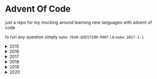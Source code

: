# Advent Of Code

just a repo for my mucking around learning new languages with advent of code

to run any question simply `make YEAR-QUESTION-PART` i.e `make 2017-1-1`


<details>
<summary>2015</summary>

# 2015 In Rust #

01.1 ![alt text](https://raw.githubusercontent.com/phyzical/advent-of-code/master/cross.png)
01.2 ![alt text](https://raw.githubusercontent.com/phyzical/advent-of-code/master/cross.png)

02.1 ![alt text](https://raw.githubusercontent.com/phyzical/advent-of-code/master/cross.png)
02.2 ![alt text](https://raw.githubusercontent.com/phyzical/advent-of-code/master/cross.png)

03.1 ![alt text](https://raw.githubusercontent.com/phyzical/advent-of-code/master/cross.png)
03.2 ![alt text](https://raw.githubusercontent.com/phyzical/advent-of-code/master/cross.png)

04.1 ![alt text](https://raw.githubusercontent.com/phyzical/advent-of-code/master/cross.png)
04.2 ![alt text](https://raw.githubusercontent.com/phyzical/advent-of-code/master/cross.png)

05.1 ![alt text](https://raw.githubusercontent.com/phyzical/advent-of-code/master/cross.png)
05.2 ![alt text](https://raw.githubusercontent.com/phyzical/advent-of-code/master/cross.png)

06.1 ![alt text](https://raw.githubusercontent.com/phyzical/advent-of-code/master/cross.png)
06.2 ![alt text](https://raw.githubusercontent.com/phyzical/advent-of-code/master/cross.png)

07.1 ![alt text](https://raw.githubusercontent.com/phyzical/advent-of-code/master/cross.png)
07.2 ![alt text](https://raw.githubusercontent.com/phyzical/advent-of-code/master/cross.png)

08.1 ![alt text](https://raw.githubusercontent.com/phyzical/advent-of-code/master/cross.png)
08.2 ![alt text](https://raw.githubusercontent.com/phyzical/advent-of-code/master/cross.png)

09.1 ![alt text](https://raw.githubusercontent.com/phyzical/advent-of-code/master/cross.png)
09.2 ![alt text](https://raw.githubusercontent.com/phyzical/advent-of-code/master/cross.png)

10.1 ![alt text](https://raw.githubusercontent.com/phyzical/advent-of-code/master/cross.png)
10.2 ![alt text](https://raw.githubusercontent.com/phyzical/advent-of-code/master/cross.png)

11.1 ![alt text](https://raw.githubusercontent.com/phyzical/advent-of-code/master/cross.png)
11.2 ![alt text](https://raw.githubusercontent.com/phyzical/advent-of-code/master/cross.png)

12.1 ![alt text](https://raw.githubusercontent.com/phyzical/advent-of-code/master/cross.png)
12.2 ![alt text](https://raw.githubusercontent.com/phyzical/advent-of-code/master/cross.png)

13.1 ![alt text](https://raw.githubusercontent.com/phyzical/advent-of-code/master/cross.png)
13.2 ![alt text](https://raw.githubusercontent.com/phyzical/advent-of-code/master/cross.png)

14.1 ![alt text](https://raw.githubusercontent.com/phyzical/advent-of-code/master/cross.png)
14.2 ![alt text](https://raw.githubusercontent.com/phyzical/advent-of-code/master/cross.png)

15.1 ![alt text](https://raw.githubusercontent.com/phyzical/advent-of-code/master/cross.png)
15.2 ![alt text](https://raw.githubusercontent.com/phyzical/advent-of-code/master/cross.png)

16.1 ![alt text](https://raw.githubusercontent.com/phyzical/advent-of-code/master/cross.png)
16.2 ![alt text](https://raw.githubusercontent.com/phyzical/advent-of-code/master/cross.png)

17.1 ![alt text](https://raw.githubusercontent.com/phyzical/advent-of-code/master/cross.png)
17.2 ![alt text](https://raw.githubusercontent.com/phyzical/advent-of-code/master/cross.png)

18.1 ![alt text](https://raw.githubusercontent.com/phyzical/advent-of-code/master/cross.png)
18.2 ![alt text](https://raw.githubusercontent.com/phyzical/advent-of-code/master/cross.png)

19.1 ![alt text](https://raw.githubusercontent.com/phyzical/advent-of-code/master/cross.png)
19.2 ![alt text](https://raw.githubusercontent.com/phyzical/advent-of-code/master/cross.png)

20.1 ![alt text](https://raw.githubusercontent.com/phyzical/advent-of-code/master/cross.png)
20.2 ![alt text](https://raw.githubusercontent.com/phyzical/advent-of-code/master/cross.png)

21.1 ![alt text](https://raw.githubusercontent.com/phyzical/advent-of-code/master/cross.png)
21.2 ![alt text](https://raw.githubusercontent.com/phyzical/advent-of-code/master/cross.png)

22.1 ![alt text](https://raw.githubusercontent.com/phyzical/advent-of-code/master/cross.png)
22.2 ![alt text](https://raw.githubusercontent.com/phyzical/advent-of-code/master/cross.png)

23.1 ![alt text](https://raw.githubusercontent.com/phyzical/advent-of-code/master/cross.png)
23.2 ![alt text](https://raw.githubusercontent.com/phyzical/advent-of-code/master/cross.png)

24.1 ![alt text](https://raw.githubusercontent.com/phyzical/advent-of-code/master/cross.png)
24.2 ![alt text](https://raw.githubusercontent.com/phyzical/advent-of-code/master/cross.png)

25.1 ![alt text](https://raw.githubusercontent.com/phyzical/advent-of-code/master/cross.png)
25.2 ![alt text](https://raw.githubusercontent.com/phyzical/advent-of-code/master/cross.png)
</details>

<details>
<summary>2016</summary>

# 2016 in javascript #

01.1 ![alt text](https://raw.githubusercontent.com/phyzical/advent-of-code/master/golden_star.png)
01.2 ![alt text](https://raw.githubusercontent.com/phyzical/advent-of-code/master/golden_star.png)

02.1 ![alt text](https://raw.githubusercontent.com/phyzical/advent-of-code/master/golden_star.png)
02.2 ![alt text](https://raw.githubusercontent.com/phyzical/advent-of-code/master/golden_star.png)

03.1 ![alt text](https://raw.githubusercontent.com/phyzical/advent-of-code/master/golden_star.png)
03.2 ![alt text](https://raw.githubusercontent.com/phyzical/advent-of-code/master/golden_star.png)

04.1 ![alt text](https://raw.githubusercontent.com/phyzical/advent-of-code/master/golden_star.png)
04.2 ![alt text](https://raw.githubusercontent.com/phyzical/advent-of-code/master/golden_star.png)

05.1 ![alt text](https://raw.githubusercontent.com/phyzical/advent-of-code/master/golden_star.png)
05.2 ![alt text](https://raw.githubusercontent.com/phyzical/advent-of-code/master/golden_star.png)

06.1 ![alt text](https://raw.githubusercontent.com/phyzical/advent-of-code/master/golden_star.png)
06.2 ![alt text](https://raw.githubusercontent.com/phyzical/advent-of-code/master/golden_star.png)

07.1 ![alt text](https://raw.githubusercontent.com/phyzical/advent-of-code/master/cross.png)
07.2 ![alt text](https://raw.githubusercontent.com/phyzical/advent-of-code/master/cross.png)

08.1 ![alt text](https://raw.githubusercontent.com/phyzical/advent-of-code/master/golden_star.png)
08.2 ![alt text](https://raw.githubusercontent.com/phyzical/advent-of-code/master/golden_star.png)

09.1 ![alt text](https://raw.githubusercontent.com/phyzical/advent-of-code/master/golden_star.png)
09.2 ![alt text](https://raw.githubusercontent.com/phyzical/advent-of-code/master/cross.png)

10.1 ![alt text](https://raw.githubusercontent.com/phyzical/advent-of-code/master/golden_star.png)
10.2 ![alt text](https://raw.githubusercontent.com/phyzical/advent-of-code/master/golden_star.png)

11.1 ![alt text](https://raw.githubusercontent.com/phyzical/advent-of-code/master/cross.png)
11.2 ![alt text](https://raw.githubusercontent.com/phyzical/advent-of-code/master/cross.png)

12.1 ![alt text](https://raw.githubusercontent.com/phyzical/advent-of-code/master/golden_star.png)
12.2 ![alt text](https://raw.githubusercontent.com/phyzical/advent-of-code/master/golden_star.png)

13.1 ![alt text](https://raw.githubusercontent.com/phyzical/advent-of-code/master/cross.png)
13.2 ![alt text](https://raw.githubusercontent.com/phyzical/advent-of-code/master/cross.png)

14.1 ![alt text](https://raw.githubusercontent.com/phyzical/advent-of-code/master/golden_star.png)
14.2 ![alt text](https://raw.githubusercontent.com/phyzical/advent-of-code/master/golden_star.png)

15.1 ![alt text](https://raw.githubusercontent.com/phyzical/advent-of-code/master/golden_star.png)
15.2 ![alt text](https://raw.githubusercontent.com/phyzical/advent-of-code/master/golden_star.png)

16.1 ![alt text](https://raw.githubusercontent.com/phyzical/advent-of-code/master/golden_star.png)
16.2 ![alt text](https://raw.githubusercontent.com/phyzical/advent-of-code/master/golden_star.png)

17.1 ![alt text](https://raw.githubusercontent.com/phyzical/advent-of-code/master/cross.png)
17.2 ![alt text](https://raw.githubusercontent.com/phyzical/advent-of-code/master/cross.png)

18.1 ![alt text](https://raw.githubusercontent.com/phyzical/advent-of-code/master/golden_star.png)
18.2 ![alt text](https://raw.githubusercontent.com/phyzical/advent-of-code/master/golden_star.png)

19.1 ![alt text](https://raw.githubusercontent.com/phyzical/advent-of-code/master/cross.png)
19.2 ![alt text](https://raw.githubusercontent.com/phyzical/advent-of-code/master/cross.png)

20.1 ![alt text](https://raw.githubusercontent.com/phyzical/advent-of-code/master/golden_star.png)
20.2 ![alt text](https://raw.githubusercontent.com/phyzical/advent-of-code/master/cross.png)

21.1 ![alt text](https://raw.githubusercontent.com/phyzical/advent-of-code/master/golden_star.png)
21.2 ![alt text](https://raw.githubusercontent.com/phyzical/advent-of-code/master/cross.png)

22.1 ![alt text](https://raw.githubusercontent.com/phyzical/advent-of-code/master/golden_star.png)
22.2 ![alt text](https://raw.githubusercontent.com/phyzical/advent-of-code/master/cross.png)

23.1 ![alt text](https://raw.githubusercontent.com/phyzical/advent-of-code/master/cross.png)
23.2 ![alt text](https://raw.githubusercontent.com/phyzical/advent-of-code/master/cross.png)

24.1 ![alt text](https://raw.githubusercontent.com/phyzical/advent-of-code/master/cross.png)
24.2 ![alt text](https://raw.githubusercontent.com/phyzical/advent-of-code/master/cross.png)

25.1 ![alt text](https://raw.githubusercontent.com/phyzical/advent-of-code/master/cross.png)
25.2 ![alt text](https://raw.githubusercontent.com/phyzical/advent-of-code/master/cross.png)
</details>

<details>
<summary>2017</summary>

# 2017 in python #

01.1 ![alt text](https://raw.githubusercontent.com/phyzical/advent-of-code/master/golden_star.png)
01.2 ![alt text](https://raw.githubusercontent.com/phyzical/advent-of-code/master/golden_star.png)

02.1 ![alt text](https://raw.githubusercontent.com/phyzical/advent-of-code/master/golden_star.png)
02.2 ![alt text](https://raw.githubusercontent.com/phyzical/advent-of-code/master/golden_star.png)

03.1 ![alt text](https://raw.githubusercontent.com/phyzical/advent-of-code/master/golden_star.png)
03.2 ![alt text](https://raw.githubusercontent.com/phyzical/advent-of-code/master/golden_star.png)

04.1 ![alt text](https://raw.githubusercontent.com/phyzical/advent-of-code/master/golden_star.png)
04.2 ![alt text](https://raw.githubusercontent.com/phyzical/advent-of-code/master/golden_star.png)

05.1 ![alt text](https://raw.githubusercontent.com/phyzical/advent-of-code/master/golden_star.png)
05.2 ![alt text](https://raw.githubusercontent.com/phyzical/advent-of-code/master/golden_star.png)

06.1 ![alt text](https://raw.githubusercontent.com/phyzical/advent-of-code/master/golden_star.png)
06.2 ![alt text](https://raw.githubusercontent.com/phyzical/advent-of-code/master/golden_star.png)

07.1 ![alt text](https://raw.githubusercontent.com/phyzical/advent-of-code/master/golden_star.png)
07.2 ![alt text](https://raw.githubusercontent.com/phyzical/advent-of-code/master/golden_star.png)

08.1 ![alt text](https://raw.githubusercontent.com/phyzical/advent-of-code/master/golden_star.png)
08.2 ![alt text](https://raw.githubusercontent.com/phyzical/advent-of-code/master/golden_star.png)

09.1 ![alt text](https://raw.githubusercontent.com/phyzical/advent-of-code/master/golden_star.png)
09.2 ![alt text](https://raw.githubusercontent.com/phyzical/advent-of-code/master/golden_star.png)

10.1 ![alt text](https://raw.githubusercontent.com/phyzical/advent-of-code/master/golden_star.png)
10.2 ![alt text](https://raw.githubusercontent.com/phyzical/advent-of-code/master/golden_star.png)

11.1 ![alt text](https://raw.githubusercontent.com/phyzical/advent-of-code/master/golden_star.png)
11.2 ![alt text](https://raw.githubusercontent.com/phyzical/advent-of-code/master/golden_star.png)

12.1 ![alt text](https://raw.githubusercontent.com/phyzical/advent-of-code/master/golden_star.png)
12.2 ![alt text](https://raw.githubusercontent.com/phyzical/advent-of-code/master/golden_star.png)

13.1 ![alt text](https://raw.githubusercontent.com/phyzical/advent-of-code/master/golden_star.png)
13.2 ![alt text](https://raw.githubusercontent.com/phyzical/advent-of-code/master/golden_star.png)

14.1 ![alt text](https://raw.githubusercontent.com/phyzical/advent-of-code/master/golden_star.png)
14.2 ![alt text](https://raw.githubusercontent.com/phyzical/advent-of-code/master/golden_star.png)

15.1 ![alt text](https://raw.githubusercontent.com/phyzical/advent-of-code/master/golden_star.png)
15.2 ![alt text](https://raw.githubusercontent.com/phyzical/advent-of-code/master/golden_star.png)

16.1 ![alt text](https://raw.githubusercontent.com/phyzical/advent-of-code/master/golden_star.png)
16.2 ![alt text](https://raw.githubusercontent.com/phyzical/advent-of-code/master/golden_star.png)

17.1 ![alt text](https://raw.githubusercontent.com/phyzical/advent-of-code/master/golden_star.png)
17.2 ![alt text](https://raw.githubusercontent.com/phyzical/advent-of-code/master/cross.png)

18.1 ![alt text](https://raw.githubusercontent.com/phyzical/advent-of-code/master/golden_star.png)
18.2 ![alt text](https://raw.githubusercontent.com/phyzical/advent-of-code/master/golden_star.png)

19.1 ![alt text](https://raw.githubusercontent.com/phyzical/advent-of-code/master/golden_star.png)
19.2 ![alt text](https://raw.githubusercontent.com/phyzical/advent-of-code/master/golden_star.png)

20.1 ![alt text](https://raw.githubusercontent.com/phyzical/advent-of-code/master/golden_star.png)
20.2 ![alt text](https://raw.githubusercontent.com/phyzical/advent-of-code/master/golden_star.png)

21.1 ![alt text](https://raw.githubusercontent.com/phyzical/advent-of-code/master/cross.png)
21.2 ![alt text](https://raw.githubusercontent.com/phyzical/advent-of-code/master/cross.png)

22.1 ![alt text](https://raw.githubusercontent.com/phyzical/advent-of-code/master/golden_star.png)
22.2 ![alt text](https://raw.githubusercontent.com/phyzical/advent-of-code/master/golden_star.png)

23.1 ![alt text](https://raw.githubusercontent.com/phyzical/advent-of-code/master/golden_star.png)
23.2 ![alt text](https://raw.githubusercontent.com/phyzical/advent-of-code/master/cross.png)

24.1 ![alt text](https://raw.githubusercontent.com/phyzical/advent-of-code/master/golden_star.png)
24.2 ![alt text](https://raw.githubusercontent.com/phyzical/advent-of-code/master/golden_star.png)

25.1 ![alt text](https://raw.githubusercontent.com/phyzical/advent-of-code/master/golden_star.png)
25.2 ![alt text](https://raw.githubusercontent.com/phyzical/advent-of-code/master/cross.png)
</details>

<details>
<summary>2018</summary>

# 2018 in elixir #

01.1 ![alt text](https://raw.githubusercontent.com/phyzical/advent-of-code/master/golden_star.png)
01.2 ![alt text](https://raw.githubusercontent.com/phyzical/advent-of-code/master/golden_star.png)

02.1 ![alt text](https://raw.githubusercontent.com/phyzical/advent-of-code/master/golden_star.png)
02.2 ![alt text](https://raw.githubusercontent.com/phyzical/advent-of-code/master/cross.png)

03.1 ![alt text](https://raw.githubusercontent.com/phyzical/advent-of-code/master/golden_star.png)
03.2 ![alt text](https://raw.githubusercontent.com/phyzical/advent-of-code/master/golden_star.png)

04.1 ![alt text](https://raw.githubusercontent.com/phyzical/advent-of-code/master/cross.png)
04.2 ![alt text](https://raw.githubusercontent.com/phyzical/advent-of-code/master/cross.png)

05.1 ![alt text](https://raw.githubusercontent.com/phyzical/advent-of-code/master/golden_star.png)
05.2 ![alt text](https://raw.githubusercontent.com/phyzical/advent-of-code/master/golden_star.png)

06.1 ![alt text](https://raw.githubusercontent.com/phyzical/advent-of-code/master/cross.png)
06.2 ![alt text](https://raw.githubusercontent.com/phyzical/advent-of-code/master/cross.png)

07.1 ![alt text](https://raw.githubusercontent.com/phyzical/advent-of-code/master/cross.png)
07.2 ![alt text](https://raw.githubusercontent.com/phyzical/advent-of-code/master/cross.png)

08.1 ![alt text](https://raw.githubusercontent.com/phyzical/advent-of-code/master/cross.png)
08.2 ![alt text](https://raw.githubusercontent.com/phyzical/advent-of-code/master/cross.png)

09.1 ![alt text](https://raw.githubusercontent.com/phyzical/advent-of-code/master/cross.png)
09.2 ![alt text](https://raw.githubusercontent.com/phyzical/advent-of-code/master/cross.png)

10.1 ![alt text](https://raw.githubusercontent.com/phyzical/advent-of-code/master/cross.png)
10.2 ![alt text](https://raw.githubusercontent.com/phyzical/advent-of-code/master/cross.png)

11.1 ![alt text](https://raw.githubusercontent.com/phyzical/advent-of-code/master/cross.png)
11.2 ![alt text](https://raw.githubusercontent.com/phyzical/advent-of-code/master/cross.png)

12.1 ![alt text](https://raw.githubusercontent.com/phyzical/advent-of-code/master/cross.png)
12.2 ![alt text](https://raw.githubusercontent.com/phyzical/advent-of-code/master/cross.png)

13.1 ![alt text](https://raw.githubusercontent.com/phyzical/advent-of-code/master/cross.png)
13.2 ![alt text](https://raw.githubusercontent.com/phyzical/advent-of-code/master/cross.png)

14.1 ![alt text](https://raw.githubusercontent.com/phyzical/advent-of-code/master/cross.png)
14.2 ![alt text](https://raw.githubusercontent.com/phyzical/advent-of-code/master/cross.png)

15.1 ![alt text](https://raw.githubusercontent.com/phyzical/advent-of-code/master/cross.png)
15.2 ![alt text](https://raw.githubusercontent.com/phyzical/advent-of-code/master/cross.png)

16.1 ![alt text](https://raw.githubusercontent.com/phyzical/advent-of-code/master/cross.png)
16.2 ![alt text](https://raw.githubusercontent.com/phyzical/advent-of-code/master/cross.png)

17.1 ![alt text](https://raw.githubusercontent.com/phyzical/advent-of-code/master/cross.png)
17.2 ![alt text](https://raw.githubusercontent.com/phyzical/advent-of-code/master/cross.png)

18.1 ![alt text](https://raw.githubusercontent.com/phyzical/advent-of-code/master/cross.png)
18.2 ![alt text](https://raw.githubusercontent.com/phyzical/advent-of-code/master/cross.png)

19.1 ![alt text](https://raw.githubusercontent.com/phyzical/advent-of-code/master/cross.png)
19.2 ![alt text](https://raw.githubusercontent.com/phyzical/advent-of-code/master/cross.png)

20.1 ![alt text](https://raw.githubusercontent.com/phyzical/advent-of-code/master/cross.png)
20.2 ![alt text](https://raw.githubusercontent.com/phyzical/advent-of-code/master/cross.png)

21.1 ![alt text](https://raw.githubusercontent.com/phyzical/advent-of-code/master/cross.png)
21.2 ![alt text](https://raw.githubusercontent.com/phyzical/advent-of-code/master/cross.png)

22.1 ![alt text](https://raw.githubusercontent.com/phyzical/advent-of-code/master/cross.png)
22.2 ![alt text](https://raw.githubusercontent.com/phyzical/advent-of-code/master/cross.png)

23.1 ![alt text](https://raw.githubusercontent.com/phyzical/advent-of-code/master/cross.png)
23.2 ![alt text](https://raw.githubusercontent.com/phyzical/advent-of-code/master/cross.png)

24.1 ![alt text](https://raw.githubusercontent.com/phyzical/advent-of-code/master/cross.png)
24.2 ![alt text](https://raw.githubusercontent.com/phyzical/advent-of-code/master/cross.png)

25.1 ![alt text](https://raw.githubusercontent.com/phyzical/advent-of-code/master/cross.png)
25.2 ![alt text](https://raw.githubusercontent.com/phyzical/advent-of-code/master/cross.png)
</details>

<details>
<summary>2019</summary>

# 2019 in c# # 

01.1 ![alt text](https://raw.githubusercontent.com/phyzical/advent-of-code/master/cross.png)
01.2 ![alt text](https://raw.githubusercontent.com/phyzical/advent-of-code/master/cross.png)

02.1 ![alt text](https://raw.githubusercontent.com/phyzical/advent-of-code/master/cross.png)
02.2 ![alt text](https://raw.githubusercontent.com/phyzical/advent-of-code/master/cross.png)

03.1 ![alt text](https://raw.githubusercontent.com/phyzical/advent-of-code/master/cross.png)
03.2 ![alt text](https://raw.githubusercontent.com/phyzical/advent-of-code/master/cross.png)

04.1 ![alt text](https://raw.githubusercontent.com/phyzical/advent-of-code/master/cross.png)
04.2 ![alt text](https://raw.githubusercontent.com/phyzical/advent-of-code/master/cross.png)

05.1 ![alt text](https://raw.githubusercontent.com/phyzical/advent-of-code/master/cross.png)
05.2 ![alt text](https://raw.githubusercontent.com/phyzical/advent-of-code/master/cross.png)

06.1 ![alt text](https://raw.githubusercontent.com/phyzical/advent-of-code/master/cross.png)
06.2 ![alt text](https://raw.githubusercontent.com/phyzical/advent-of-code/master/cross.png)

07.1 ![alt text](https://raw.githubusercontent.com/phyzical/advent-of-code/master/cross.png)
07.2 ![alt text](https://raw.githubusercontent.com/phyzical/advent-of-code/master/cross.png)

08.1 ![alt text](https://raw.githubusercontent.com/phyzical/advent-of-code/master/cross.png)
08.2 ![alt text](https://raw.githubusercontent.com/phyzical/advent-of-code/master/cross.png)

09.1 ![alt text](https://raw.githubusercontent.com/phyzical/advent-of-code/master/cross.png)
09.2 ![alt text](https://raw.githubusercontent.com/phyzical/advent-of-code/master/cross.png)

10.1 ![alt text](https://raw.githubusercontent.com/phyzical/advent-of-code/master/cross.png)
10.2 ![alt text](https://raw.githubusercontent.com/phyzical/advent-of-code/master/cross.png)

11.1 ![alt text](https://raw.githubusercontent.com/phyzical/advent-of-code/master/cross.png)
11.2 ![alt text](https://raw.githubusercontent.com/phyzical/advent-of-code/master/cross.png)

12.1 ![alt text](https://raw.githubusercontent.com/phyzical/advent-of-code/master/cross.png)
12.2 ![alt text](https://raw.githubusercontent.com/phyzical/advent-of-code/master/cross.png)

13.1 ![alt text](https://raw.githubusercontent.com/phyzical/advent-of-code/master/cross.png)
13.2 ![alt text](https://raw.githubusercontent.com/phyzical/advent-of-code/master/cross.png)

14.1 ![alt text](https://raw.githubusercontent.com/phyzical/advent-of-code/master/cross.png)
14.2 ![alt text](https://raw.githubusercontent.com/phyzical/advent-of-code/master/cross.png)

15.1 ![alt text](https://raw.githubusercontent.com/phyzical/advent-of-code/master/cross.png)
15.2 ![alt text](https://raw.githubusercontent.com/phyzical/advent-of-code/master/cross.png)

16.1 ![alt text](https://raw.githubusercontent.com/phyzical/advent-of-code/master/cross.png)
16.2 ![alt text](https://raw.githubusercontent.com/phyzical/advent-of-code/master/cross.png)

17.1 ![alt text](https://raw.githubusercontent.com/phyzical/advent-of-code/master/cross.png)
17.2 ![alt text](https://raw.githubusercontent.com/phyzical/advent-of-code/master/cross.png)

18.1 ![alt text](https://raw.githubusercontent.com/phyzical/advent-of-code/master/cross.png)
18.2 ![alt text](https://raw.githubusercontent.com/phyzical/advent-of-code/master/cross.png)

19.1 ![alt text](https://raw.githubusercontent.com/phyzical/advent-of-code/master/cross.png)
19.2 ![alt text](https://raw.githubusercontent.com/phyzical/advent-of-code/master/cross.png)

20.1 ![alt text](https://raw.githubusercontent.com/phyzical/advent-of-code/master/cross.png)
20.2 ![alt text](https://raw.githubusercontent.com/phyzical/advent-of-code/master/cross.png)

21.1 ![alt text](https://raw.githubusercontent.com/phyzical/advent-of-code/master/cross.png)
21.2 ![alt text](https://raw.githubusercontent.com/phyzical/advent-of-code/master/cross.png)

22.1 ![alt text](https://raw.githubusercontent.com/phyzical/advent-of-code/master/cross.png)
22.2 ![alt text](https://raw.githubusercontent.com/phyzical/advent-of-code/master/cross.png)

23.1 ![alt text](https://raw.githubusercontent.com/phyzical/advent-of-code/master/cross.png)
23.2 ![alt text](https://raw.githubusercontent.com/phyzical/advent-of-code/master/cross.png)

24.1 ![alt text](https://raw.githubusercontent.com/phyzical/advent-of-code/master/cross.png)
24.2 ![alt text](https://raw.githubusercontent.com/phyzical/advent-of-code/master/cross.png)

25.1 ![alt text](https://raw.githubusercontent.com/phyzical/advent-of-code/master/cross.png)
25.2 ![alt text](https://raw.githubusercontent.com/phyzical/advent-of-code/master/cross.png)
</details>

<details>
<summary>2020</summary>

# 2020 in ruby # 

01.1 ![alt text](https://raw.githubusercontent.com/phyzical/advent-of-code/master/golden_star.png)
01.2 ![alt text](https://raw.githubusercontent.com/phyzical/advent-of-code/master/golden_star.png)

02.1 ![alt text](https://raw.githubusercontent.com/phyzical/advent-of-code/master/golden_star.png)
02.2 ![alt text](https://raw.githubusercontent.com/phyzical/advent-of-code/master/golden_star.png)

03.1 ![alt text](https://raw.githubusercontent.com/phyzical/advent-of-code/master/golden_star.png)
03.2 ![alt text](https://raw.githubusercontent.com/phyzical/advent-of-code/master/golden_star.png)

04.1 ![alt text](https://raw.githubusercontent.com/phyzical/advent-of-code/master/golden_star.png)
04.2 ![alt text](https://raw.githubusercontent.com/phyzical/advent-of-code/master/golden_star.png)

05.1 ![alt text](https://raw.githubusercontent.com/phyzical/advent-of-code/master/golden_star.png)
05.2 ![alt text](https://raw.githubusercontent.com/phyzical/advent-of-code/master/golden_star.png)

06.1 ![alt text](https://raw.githubusercontent.com/phyzical/advent-of-code/master/golden_star.png)
06.2 ![alt text](https://raw.githubusercontent.com/phyzical/advent-of-code/master/golden_star.png)

07.1 ![alt text](https://raw.githubusercontent.com/phyzical/advent-of-code/master/golden_star.png)
07.2 ![alt text](https://raw.githubusercontent.com/phyzical/advent-of-code/master/golden_star.png)

08.1 ![alt text](https://raw.githubusercontent.com/phyzical/advent-of-code/master/golden_star.png)
08.2 ![alt text](https://raw.githubusercontent.com/phyzical/advent-of-code/master/golden_star.png)

09.1 ![alt text](https://raw.githubusercontent.com/phyzical/advent-of-code/master/golden_star.png)
09.2 ![alt text](https://raw.githubusercontent.com/phyzical/advent-of-code/master/golden_star.png)

10.1 ![alt text](https://raw.githubusercontent.com/phyzical/advent-of-code/master/golden_star.png)
10.2 ![alt text](https://raw.githubusercontent.com/phyzical/advent-of-code/master/cross.png)

11.1 ![alt text](https://raw.githubusercontent.com/phyzical/advent-of-code/master/golden_star.png)
11.2 ![alt text](https://raw.githubusercontent.com/phyzical/advent-of-code/master/golden_star.png)

12.1 ![alt text](https://raw.githubusercontent.com/phyzical/advent-of-code/master/golden_star.png)
12.2 ![alt text](https://raw.githubusercontent.com/phyzical/advent-of-code/master/golden_star.png)

13.1 ![alt text](https://raw.githubusercontent.com/phyzical/advent-of-code/master/golden_star.png)
13.2 ![alt text](https://raw.githubusercontent.com/phyzical/advent-of-code/master/cross.png)

14.1 ![alt text](https://raw.githubusercontent.com/phyzical/advent-of-code/master/golden_star.png)
14.2 ![alt text](https://raw.githubusercontent.com/phyzical/advent-of-code/master/cross.png)

15.1 ![alt text](https://raw.githubusercontent.com/phyzical/advent-of-code/master/golden_star.png)
15.2 ![alt text](https://raw.githubusercontent.com/phyzical/advent-of-code/master/golden_star.png)

16.1 ![alt text](https://raw.githubusercontent.com/phyzical/advent-of-code/master/golden_star.png)
16.2 ![alt text](https://raw.githubusercontent.com/phyzical/advent-of-code/master/cross.png)

17.1 ![alt text](https://raw.githubusercontent.com/phyzical/advent-of-code/master/cross.png)
17.2 ![alt text](https://raw.githubusercontent.com/phyzical/advent-of-code/master/cross.png)

18.1 ![alt text](https://raw.githubusercontent.com/phyzical/advent-of-code/master/cross.png)
18.2 ![alt text](https://raw.githubusercontent.com/phyzical/advent-of-code/master/cross.png)

19.1 ![alt text](https://raw.githubusercontent.com/phyzical/advent-of-code/master/cross.png)
19.2 ![alt text](https://raw.githubusercontent.com/phyzical/advent-of-code/master/cross.png)

20.1 ![alt text](https://raw.githubusercontent.com/phyzical/advent-of-code/master/cross.png)
20.2 ![alt text](https://raw.githubusercontent.com/phyzical/advent-of-code/master/cross.png)

21.1 ![alt text](https://raw.githubusercontent.com/phyzical/advent-of-code/master/cross.png)
21.2 ![alt text](https://raw.githubusercontent.com/phyzical/advent-of-code/master/cross.png)

22.1 ![alt text](https://raw.githubusercontent.com/phyzical/advent-of-code/master/golden_star.png)
22.2 ![alt text](https://raw.githubusercontent.com/phyzical/advent-of-code/master/cross.png)

23.1 ![alt text](https://raw.githubusercontent.com/phyzical/advent-of-code/master/cross.png)
23.2 ![alt text](https://raw.githubusercontent.com/phyzical/advent-of-code/master/cross.png)

24.1 ![alt text](https://raw.githubusercontent.com/phyzical/advent-of-code/master/cross.png)
24.2 ![alt text](https://raw.githubusercontent.com/phyzical/advent-of-code/master/cross.png)

25.1 ![alt text](https://raw.githubusercontent.com/phyzical/advent-of-code/master/cross.png)
25.2 ![alt text](https://raw.githubusercontent.com/phyzical/advent-of-code/master/cross.png)


<details>
<summary>2021</summary>

# 2021 in php # 

01.1 ![alt text](https://raw.githubusercontent.com/phyzical/advent-of-code/master/cross.png)
01.2 ![alt text](https://raw.githubusercontent.com/phyzical/advent-of-code/master/cross.png)

02.1 ![alt text](https://raw.githubusercontent.com/phyzical/advent-of-code/master/cross.png)
02.2 ![alt text](https://raw.githubusercontent.com/phyzical/advent-of-code/master/cross.png)

03.1 ![alt text](https://raw.githubusercontent.com/phyzical/advent-of-code/master/cross.png)
03.2 ![alt text](https://raw.githubusercontent.com/phyzical/advent-of-code/master/cross.png)

04.1 ![alt text](https://raw.githubusercontent.com/phyzical/advent-of-code/master/cross.png)
04.2 ![alt text](https://raw.githubusercontent.com/phyzical/advent-of-code/master/cross.png)

05.1 ![alt text](https://raw.githubusercontent.com/phyzical/advent-of-code/master/cross.png)
05.2 ![alt text](https://raw.githubusercontent.com/phyzical/advent-of-code/master/cross.png)

06.1 ![alt text](https://raw.githubusercontent.com/phyzical/advent-of-code/master/cross.png)
06.2 ![alt text](https://raw.githubusercontent.com/phyzical/advent-of-code/master/cross.png)

07.1 ![alt text](https://raw.githubusercontent.com/phyzical/advent-of-code/master/cross.png)
07.2 ![alt text](https://raw.githubusercontent.com/phyzical/advent-of-code/master/cross.png)

08.1 ![alt text](https://raw.githubusercontent.com/phyzical/advent-of-code/master/cross.png)
08.2 ![alt text](https://raw.githubusercontent.com/phyzical/advent-of-code/master/cross.png)

09.1 ![alt text](https://raw.githubusercontent.com/phyzical/advent-of-code/master/cross.png)
09.2 ![alt text](https://raw.githubusercontent.com/phyzical/advent-of-code/master/cross.png)

10.1 ![alt text](https://raw.githubusercontent.com/phyzical/advent-of-code/master/cross.png)
10.2 ![alt text](https://raw.githubusercontent.com/phyzical/advent-of-code/master/cross.png)

11.1 ![alt text](https://raw.githubusercontent.com/phyzical/advent-of-code/master/cross.png)
11.2 ![alt text](https://raw.githubusercontent.com/phyzical/advent-of-code/master/cross.png)

12.1 ![alt text](https://raw.githubusercontent.com/phyzical/advent-of-code/master/cross.png)
12.2 ![alt text](https://raw.githubusercontent.com/phyzical/advent-of-code/master/cross.png)

13.1 ![alt text](https://raw.githubusercontent.com/phyzical/advent-of-code/master/cross.png)
13.2 ![alt text](https://raw.githubusercontent.com/phyzical/advent-of-code/master/cross.png)

14.1 ![alt text](https://raw.githubusercontent.com/phyzical/advent-of-code/master/cross.png)
14.2 ![alt text](https://raw.githubusercontent.com/phyzical/advent-of-code/master/cross.png)

15.1 ![alt text](https://raw.githubusercontent.com/phyzical/advent-of-code/master/cross.png)
15.2 ![alt text](https://raw.githubusercontent.com/phyzical/advent-of-code/master/cross.png)

16.1 ![alt text](https://raw.githubusercontent.com/phyzical/advent-of-code/master/cross.png)
16.2 ![alt text](https://raw.githubusercontent.com/phyzical/advent-of-code/master/cross.png)

17.1 ![alt text](https://raw.githubusercontent.com/phyzical/advent-of-code/master/cross.png)
17.2 ![alt text](https://raw.githubusercontent.com/phyzical/advent-of-code/master/cross.png)

18.1 ![alt text](https://raw.githubusercontent.com/phyzical/advent-of-code/master/cross.png)
18.2 ![alt text](https://raw.githubusercontent.com/phyzical/advent-of-code/master/cross.png)

19.1 ![alt text](https://raw.githubusercontent.com/phyzical/advent-of-code/master/cross.png)
19.2 ![alt text](https://raw.githubusercontent.com/phyzical/advent-of-code/master/cross.png)

20.1 ![alt text](https://raw.githubusercontent.com/phyzical/advent-of-code/master/cross.png)
20.2 ![alt text](https://raw.githubusercontent.com/phyzical/advent-of-code/master/cross.png)

21.1 ![alt text](https://raw.githubusercontent.com/phyzical/advent-of-code/master/cross.png)
21.2 ![alt text](https://raw.githubusercontent.com/phyzical/advent-of-code/master/cross.png)

22.1 ![alt text](https://raw.githubusercontent.com/phyzical/advent-of-code/master/cross.png)
22.2 ![alt text](https://raw.githubusercontent.com/phyzical/advent-of-code/master/cross.png)

23.1 ![alt text](https://raw.githubusercontent.com/phyzical/advent-of-code/master/cross.png)
23.2 ![alt text](https://raw.githubusercontent.com/phyzical/advent-of-code/master/cross.png)

24.1 ![alt text](https://raw.githubusercontent.com/phyzical/advent-of-code/master/cross.png)
24.2 ![alt text](https://raw.githubusercontent.com/phyzical/advent-of-code/master/cross.png)

25.1 ![alt text](https://raw.githubusercontent.com/phyzical/advent-of-code/master/cross.png)
25.2 ![alt text](https://raw.githubusercontent.com/phyzical/advent-of-code/master/cross.png)
</details>